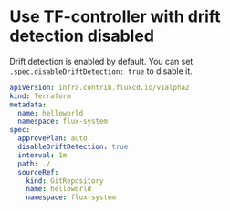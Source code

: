 # Use TF-controller with drift detection disabled

Drift detection is enabled by default. You can set `.spec.disableDriftDetection: true` to disable it.

```yaml hl_lines="8"
apiVersion: infra.contrib.fluxcd.io/v1alpha2
kind: Terraform
metadata:
  name: helloworld
  namespace: flux-system
spec:
  approvePlan: auto
  disableDriftDetection: true
  interval: 1m
  path: ./
  sourceRef:
    kind: GitRepository
    name: helloworld
    namespace: flux-system
```
